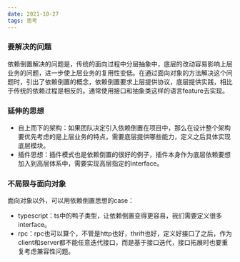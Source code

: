 ```yaml
---
date: 2021-10-27
tags: 思考
---
```


### 要解决的问题

依赖倒置解决的问题是，传统的面向过程中分层抽象中，底层的改动容易影响上层业务的问题，进一步使上层业务的复用性变低。在通过面向对象的方法解决这个问题时，引出了依赖倒置的概念，依赖倒置要求上层提供协议，底层提供实践，相比于传统的依赖过程是相反的。通常使用接口和抽象类这样的语言feature去实现。

### 延伸的思想

- 自上而下的架构：如果团队决定引入依赖倒置在项目中，那么在设计整个架构要优先考虑的是上层业务的特点，需要底层提供哪些能力，定义之后具体实现底层模块。
- 插件思想：插件模式也是依赖倒置的很好的例子，插件本身作为底层依赖要想加入到高层体系中，需要实现高层指定的interface。

### 不局限与面向对象

面向对象以外，可以用依赖倒置思想的case：

- typescript：ts中的鸭子类型，让依赖倒置变得更容易，我们需要定义很多interface。
- rpc：rpc也可以算个，不管是http也好，thrift也好，定义好接口了之后，作为client和server都不能任意迭代接口，而是基于接口迭代，接口拓展时也要重复考虑兼容性问题。